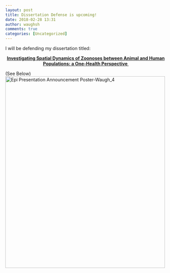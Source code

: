 ```yaml
---
layout: post
title: Dissertation Defense is upcoming!
date: 2018-02-28 13:31
author: waughsh
comments: true
categories: [Uncategorized]
---
```

<link rel="stylesheet" href="https://unpkg.com/leaflet/dist/leaflet.css" />
<script src="https://unpkg.com/leaflet/dist/leaflet.js"></script>

I will be defending my dissertation titled:
<p style="text-align:center;"><span style="text-decoration:underline;"><strong>Investigating Spatial Dynamics of Zoonoses between Animal and Human Populations: a </strong></span><span style="text-decoration:underline;"><strong>One-Health Perspective </strong></span></p>
(See Below)

<img class="alignnone size-full wp-image-198" src="https://waughsh.files.wordpress.com/2018/02/epi-presentation-announcement-poster-waugh_4.png" alt="Epi Presentation Announcement Poster-Waugh_4" width="500" height="600" />


<div id="map" style="height: 400px;"></div>

<script>
  var map = L.map('map').setView([37.8, -96], 4); // Set initial view and zoom
  L.tileLayer('https://{s}.tile.openstreetmap.org/{z}/{x}/{y}.png', {
    attribution: '&copy; <a href="https://www.openstreetmap.org/copyright">OpenStreetMap</a> contributors'
  }).addTo(map);

  fetch('/\_data/places.geojson') // Fetch the GeoJSON data
    .then(response => response.json())
    .then(data => {
      L.geoJSON(data, {
        onEachFeature: function (feature, layer) {
          if (feature.properties && feature.properties.name) {
            layer.bindPopup("<b>" + feature.properties.name + "</b><br>" + feature.properties.description);
          }
        }
      }).addTo(map);
    });
</script>
